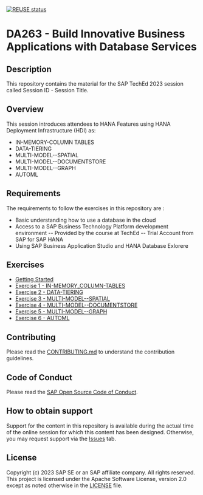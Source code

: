 [![REUSE status](https://api.reuse.software/badge/github.com/SAP-samples/teched2023-DA263)](https://api.reuse.software/info/github.com/SAP-samples/teched2023-DA263)

# DA263 - Build Innovative Business Applications with Database Services

## Description

This repository contains the material for the SAP TechEd 2023 session called Session ID - Session Title.  

## Overview

This session introduces attendees to HANA Features using HANA Deployment Infrastructure (HDI) as:

- IN-MEMORY-COLUMN TABLES
- DATA-TIERING
- MULTI-MODEL--SPATIAL
- MULTI-MODEL--DOCUMENTSTORE
- MULTI-MODEL--GRAPH
- AUTOML

## Requirements

The requirements to follow the exercises in this repository are :

- Basic understanding how to use a database in the cloud
- Access to a SAP Business Technology Platform development environment
-- Provided by the course at TechEd
-- Trial Account from SAP for SAP HANA
- Using SAP Business Application Studio and HANA Database Exlorere

## Exercises

- [Getting Started](Exercises_Content/9_0_HC_Intro/readme.md)
- [Exercise 1 - IN-MEMORY_COLUMN-TABLES](Exercises_Content/9_1_HC_HanaTables)
- [Exercise 2 - DATA-TIERING](Exercises_Content/9_2_HC_DataTiering)
- [Exercise 3 - MULTI-MODEL--SPATIAL](Exercises_Content/9_3_HC_Spatial)
- [Exercise 4 - MULTI-MODEL--DOCUMENTSTORE](Exercises_Content/9_4_HC_DocumentStore)
- [Exercise 5 - MULTI-MODEL--GRAPH](Exercises_Content/9_1_HC_Graph)
- [Exercise 6 - AUTOML](Exercises_Content/9_1_HC_AutoML)

## Contributing

Please read the [CONTRIBUTING.md](./CONTRIBUTING.md) to understand the contribution guidelines.

## Code of Conduct

Please read the [SAP Open Source Code of Conduct](https://github.com/SAP-samples/.github/blob/main/CODE_OF_CONDUCT.md).

## How to obtain support

Support for the content in this repository is available during the actual time of the online session for which this content has been designed. Otherwise, you may request support via the [Issues](../../issues) tab.

## License

Copyright (c) 2023 SAP SE or an SAP affiliate company. All rights reserved. This project is licensed under the Apache Software License, version 2.0 except as noted otherwise in the [LICENSE](LICENSES/Apache-2.0.txt) file.
